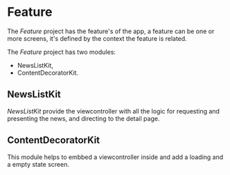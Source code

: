 # Feature

The *Feature* project has the feature's of the app, a feature can be one or more screens, it's defined by the context the feature is related.

The *Feature* project has two modules:
- NewsListKit,
- ContentDecoratorKit.

## NewsListKit

*NewsListKit* provide the viewcontroller with all the logic for requesting and presenting the news, and directing to the detail page.

## ContentDecoratorKit

This module helps to embbed a viewcontroller inside and add a loading and a empty state screen.
